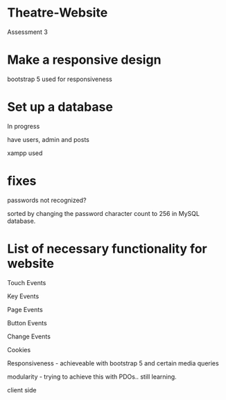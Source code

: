 # Theatre-Website

Assessment 3
# Make a responsive design

bootstrap 5 used for responsiveness

# Set up a database

In progress

have users, admin and posts

xampp used

# fixes

passwords not recognized?

sorted by changing the password character count to 256 in
MySQL database.

# List of necessary functionality for website

Touch Events


Key Events


Page Events


Button Events


Change Events


Cookies


Responsiveness - achieveable with bootstrap 5 and certain media queries


modularity - trying to achieve this with PDOs.. still learning.


client side 
